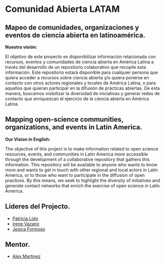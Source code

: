 # Comunidad Abierta LATAM

## **Mapeo de comunidades, organizaciones y eventos de ciencia abierta en latinoamérica.**

**Nuestra visión:**

El objetivo de este proyecto es disponibilizar información relacionada con recursos, eventos y comunidades de ciencia abierta en América Latina a través del desarrollo de un repositorio colaborativo que recopile esta información. Este repositorio estará disponible para cualquier persona que quiera acceder a recursos sobre ciencia abierta y/o quiera ponerse en contacto con otros actores regionales y locales de América Latina, o para aquellos que quieran participar en la difusión de prácticas abiertas. De esta manera, buscamos visibilizar la diversidad de iniciativas y generar redes de contacto que enriquezcan el ejercicio de la ciencia abierta en América Latina.

## **Mapping open-science communities, organizations, and events in Latin America.**

**Our Vision in English:**

The objective of this project is to make information related to open science resources, events, and communities in Latin America more accessible through the development of a collaborative repository that gathers this information. This repository will be available to anyone who wants to know more and wants to get in touch with other regional and local actors in Latin America, or to those who want to participate in the diffusion of open practices. By this means, we seek to highlight the diversity of initiatives and generate contact networks that enrich the exercise of open science in Latin America.

## **Líderes del Projecto.**

* [Patricia Loto](https://github.com/PatriLoto)
* [Irene Vazano](https://github.com/4iro)
* [Jesica Formoso](https://github.com/JFormoso)

## Mentor.

* [Alex Martinez](@mxrtinez)


